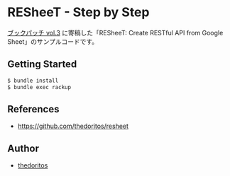 # RESheeT - Step by Step

[ブックパッチ vol.3](https://techbookfest.org/event/tbf07/circle/5113098427957248) に寄稿した「RESheeT: Create RESTful API from Google Sheet」のサンプルコードです。

## Getting Started

```sh
$ bundle install
$ bundle exec rackup
```

## References

- https://github.com/thedoritos/resheet

## Author

- [thedoritos](https://github.com/thedoritos)
